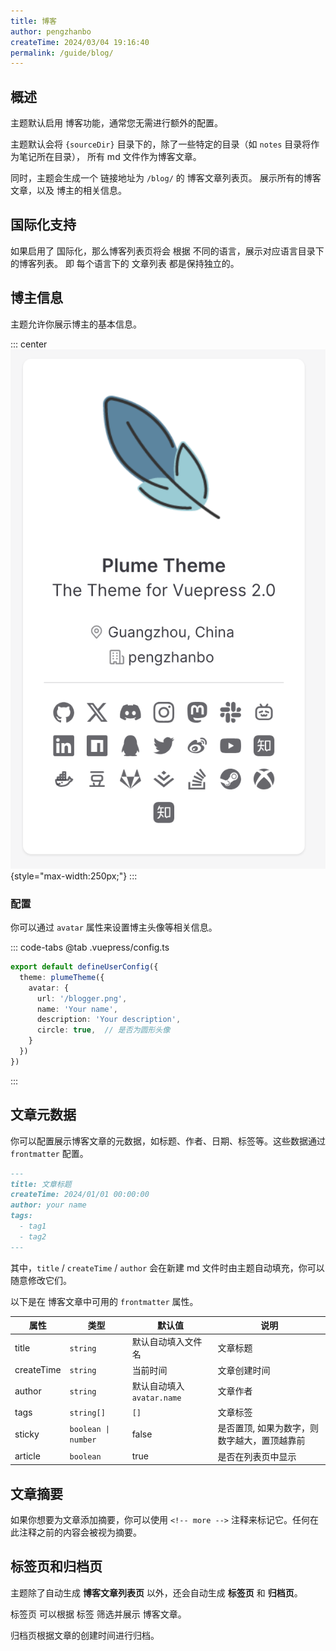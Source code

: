 ```yaml
---
title: 博客
author: pengzhanbo
createTime: 2024/03/04 19:16:40
permalink: /guide/blog/
---
```


## 概述

主题默认启用 博客功能，通常您无需进行额外的配置。

主题默认会将 `{sourceDir}` 目录下的，除了一些特定的目录（如 `notes` 目录将作为笔记所在目录），
所有 md 文件作为博客文章。

同时，主题会生成一个 链接地址为 `/blog/` 的 博客文章列表页。
展示所有的博客文章，以及 博主的相关信息。


## 国际化支持

如果启用了 国际化，那么博客列表页将会 根据 不同的语言，展示对应语言目录下的博客列表。
即 每个语言下的 文章列表 都是保持独立的。

## 博主信息

主题允许你展示博主的基本信息。

::: center
![](/images/blogger-avatar.png){style="max-width:250px;"}
:::

### 配置

你可以通过 `avatar` 属性来设置博主头像等相关信息。

::: code-tabs
@tab .vuepress/config.ts
```ts
export default defineUserConfig({
  theme: plumeTheme({
    avatar: {
      url: '/blogger.png',
      name: 'Your name',
      description: 'Your description',
      circle: true,  // 是否为圆形头像
    }
  })
})
```
:::

## 文章元数据

你可以配置展示博客文章的元数据，如标题、作者、日期、标签等。这些数据通过 `frontmatter` 配置。

```md
---
title: 文章标题
createTime: 2024/01/01 00:00:00
author: your name
tags:
  - tag1
  - tag2
---
```

其中，`title` / `createTime` / `author` 会在新建 md 文件时由主题自动填充，你可以随意修改它们。

以下是在 博客文章中可用的 `frontmatter` 属性。

| 属性       | 类型                | 默认值                     | 说明                 |
| ---------- | ------------------- | -------------------------- | -------------------- |
| title      | `string`            | 默认自动填入文件名         | 文章标题             |
| createTime | `string`            | 当前时间                   | 文章创建时间         |
| author     | `string`            | 默认自动填入 `avatar.name` | 文章作者             |
| tags       | `string[]`          | `[]`                       | 文章标签             |
| sticky     | `boolean \| number` | false                      | 是否置顶, 如果为数字，则数字越大，置顶越靠前 |
| article    | `boolean`           | true                       | 是否在列表页中显示   |

## 文章摘要

如果你想要为文章添加摘要，你可以使用 `<!-- more -->` 注释来标记它。任何在此注释之前的内容会被视为摘要。

## 标签页和归档页

主题除了自动生成 **博客文章列表页** 以外，还会自动生成 **标签页** 和 **归档页**。

标签页 可以根据 标签 筛选并展示 博客文章。

归档页根据文章的创建时间进行归档。
